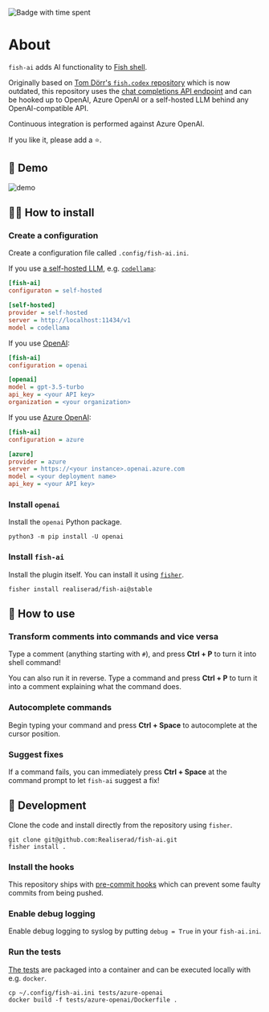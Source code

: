 ![Badge with time spent](https://img.shields.io/endpoint?url=https%3A%2F%2Fgist.githubusercontent.com%2FRealiserad%2Fd3ec7fdeecc35aeeb315b4efba493326%2Fraw%2Ffish-ai-git-estimate.json)

# About

`fish-ai` adds AI functionality to [Fish shell](https://fishshell.com).

Originally based on [Tom Dörr's `fish.codex` repository](https://github.com/tom-doerr/codex.fish)
which is now outdated, this repository uses the [chat completions API endpoint](https://platform.openai.com/docs/api-reference/chat/create)
and can be hooked up to OpenAI, Azure OpenAI or a self-hosted LLM behind any
OpenAI-compatible API.

Continuous integration is performed against Azure OpenAI.

If you like it, please add a ⭐.

## 🎥 Demo

![demo](https://github.com/Realiserad/fish-ai/assets/6617918/14584dc9-f47d-45ca-93a3-c650301b7d99)

## 👨‍🔧 How to install

### Create a configuration

Create a configuration file called `.config/fish-ai.ini`.

If you use [a self-hosted LLM](https://github.com/ollama/ollama), e.g. [`codellama`](https://ollama.com/library/codellama):

```ini
[fish-ai]
configuraton = self-hosted

[self-hosted]
provider = self-hosted
server = http://localhost:11434/v1
model = codellama
```

If you use [OpenAI](https://platform.openai.com/login):

```ini
[fish-ai]
configuration = openai

[openai]
model = gpt-3.5-turbo
api_key = <your API key>
organization = <your organization>
```

If you use [Azure OpenAI](https://azure.microsoft.com/en-us/products/ai-services/openai-service):

```ini
[fish-ai]
configuration = azure

[azure]
provider = azure
server = https://<your instance>.openai.azure.com
model = <your deployment name>
api_key = <your API key>
```

### Install `openai`

Install the `openai` Python package.

```shell
python3 -m pip install -U openai
```

### Install `fish-ai`

Install the plugin itself. You can install it using [`fisher`](https://github.com/jorgebucaran/fisher).

```shell
fisher install realiserad/fish-ai@stable
```

## 🙉 How to use

### Transform comments into commands and vice versa

Type a comment (anything starting with `#`), and press **Ctrl + P** to turn it
into shell command!

You can also run it in reverse. Type a command and press **Ctrl + P** to turn it
into a comment explaining what the command does.

### Autocomplete commands

Begin typing your command and press **Ctrl + Space** to autocomplete at the cursor
position.

### Suggest fixes

If a command fails, you can immediately press **Ctrl + Space** at the command prompt
to let `fish-ai` suggest a fix!

## 🔨 Development

Clone the code and install directly from the repository using `fisher`.

```shell
git clone git@github.com:Realiserad/fish-ai.git
fisher install .
```

### Install the hooks

This repository ships with [pre-commit hooks](https://pre-commit.com) which can
prevent some faulty commits from being pushed.

### Enable debug logging

Enable debug logging to syslog by putting `debug = True` in your `fish-ai.ini`.

### Run the tests

[The tests](https://github.com/Realiserad/fish-ai/actions/workflows/test-tapes.yaml)
are packaged into a container and can be executed locally with e.g. `docker`.

```shell
cp ~/.config/fish-ai.ini tests/azure-openai
docker build -f tests/azure-openai/Dockerfile .
```
